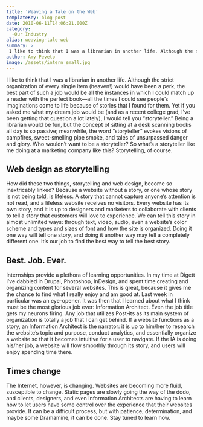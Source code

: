```yaml
---
title: 'Weaving a Tale on the Web'
templateKey: blog-post
date: 2010-06-11T14:06:21.000Z
category: 
  -Our Industry
alias: weaving-tale-web
summary: > 
 I like to think that I was a librarian in another life. Although the strict organization of every single item (heaven!) would have been a perk, the best part of such a job would be all the instances in which I could match up a reader with the perfect book—all the times I could see people’s imaginations come to life because of stories that I found for them. Yet if you asked me what my dream job would be (and as a recent college grad, I’ve been getting that question a lot lately), I would tell you "storyteller."
author: Amy Peveto
image: /assets/intern_small.jpg
---
```


I like to think that I was a librarian in another life. Although the strict organization of every single item (heaven!) would have been a perk, the best part of such a job would be all the instances in which I could match up a reader with the perfect book—all the times I could see people’s imaginations come to life because of stories that I found for them. Yet if you asked me what my dream job would be (and as a recent college grad, I’ve been getting that question a lot lately), I would tell you “storyteller.” Being a librarian would be fun, but the concept of sitting at a desk scanning books all day is so passive; meanwhile, the word “storyteller” evokes visions of campfires, sweet-smelling pipe smoke, and tales of unsurpassed danger and glory. Who wouldn’t want to be a storyteller? So what’s a storyteller like me doing at a marketing company like this? Storytelling, of course.

Web design as storytelling
--------------------------

How did these two things, storytelling and web design, become so inextricably linked? Because a website without a story, or one whose story is not being told, is lifeless. A story that cannot capture anyone’s attention is not read, and a lifeless website receives no visitors. Every website has its own story, and it is up to designers and marketers to collaborate with clients to tell a story that customers will love to experience. We can tell this story in almost unlimited ways: through text, video, audio, even a website’s color scheme and types and sizes of font and how the site is organized. Doing it one way will tell one story, and doing it another way may tell a completely different one. It’s our job to find the best way to tell the best story.

Best. Job. Ever.
----------------

Internships provide a plethora of learning opportunities. In my time at Digett I’ve dabbled in Drupal, Photoshop, InDesign, and spent time creating and organizing content for several websites. This is great, because it gives me the chance to find what I really enjoy and am good at. Last week in particular was an eye-opener. It was then that I learned about what I think must be the most glorious job ever: Information Architect. Even the job title gets my neurons firing. Any job that utilizes Post-its as its main system of organization is totally a job that I can get behind. If a website functions as a story, an Information Architect is the narrator: it is up to him/her to research the website’s topic and purpose, conduct analytics, and essentially organize a website so that it becomes intuitive for a user to navigate. If the IA is doing his/her job, a website will flow smoothly through its story, and users will enjoy spending time there.

Times change
------------

The Internet, however, is changing. Websites are becoming more fluid, susceptible to change. Static pages are slowly going the way of the dodo, and clients, designers, and even Information Architects are having to learn how to let users have some control over the experience that their websites provide. It can be a difficult process, but with patience, determination, and maybe some Dramamine, it can be done. Stay tuned to learn how.